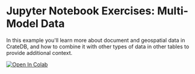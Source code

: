 # Jupyter Notebook Exercises: Multi-Model Data

In this example you'll learn more about document and geospatial data in CrateDB, and how to combine it with other types of data in other tables to provide additional context.

<a target="_blank" href="https://colab.research.google.com/github/crate/academy-fundamentals-course/blob/main/notebooks/multi_model_data/multi_model_data.ipynb">
  <img src="https://colab.research.google.com/assets/colab-badge.svg" alt="Open In Colab"/>
</a>